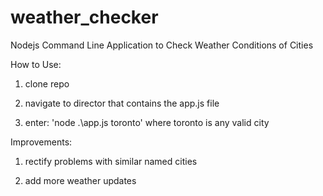 # weather_checker
Nodejs Command Line Application to Check Weather Conditions of Cities

How to Use:

1. clone repo

2. navigate to director that contains the app.js file

3. enter: 'node .\app.js toronto' where toronto is any valid city

Improvements:

1. rectify problems with similar named cities 

2. add more weather updates 

